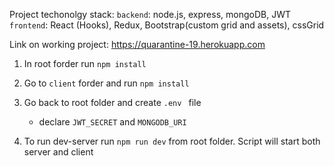 Project techonolgy stack:
`backend`: node.js, express, mongoDB, JWT
`frontend`: React (Hooks), Redux, Bootstrap(custom grid and assets), cssGrid

Link on working project: https://quarantine-19.herokuapp.com

1. In root forder run  `npm install`

2. Go to `client` forder and run `npm install`

3. Go back to root folder and create `.env ` file
    - declare `JWT_SECRET` and `MONGODB_URI`

4. To run dev-server run `npm run dev` from root folder. Script will start both server and client 

